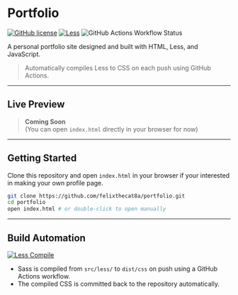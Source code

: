 # Portfolio

[![GitHub license](https://img.shields.io/github/license/felixthecat8a/portfolio?style=for-the-badge&color=green)](LICENSE)
[![Less](https://img.shields.io/badge/styled_with-Less-1d365d?style=for-the-badge&logo=less&logoSize=auto&logoColor=white)](https://lesscss.org/)
![GitHub Actions Workflow Status](https://img.shields.io/github/actions/workflow/status/felixthecat8a/portfolio/less-compile.yml?style=for-the-badge&logo=github)

A personal portfolio site designed and built with HTML, Less, and JavaScript.

> Automatically compiles Less to CSS on each push using GitHub Actions.

---

## Live Preview

> **Coming Soon**  
> (You can open `index.html` directly in your browser for now)

---

## Getting Started

Clone this repository and open `index.html` in your browser if your interested in making your own profile page.

```bash
git clone https://github.com/felixthecat8a/portfolio.git
cd portfolio
open index.html # or double-click to open manually
```

---

## Build Automation

[![Less Compile](https://github.com/felixthecat8a/portfolio/actions/workflows/less-compile.yml/badge.svg)](https://github.com/felixthecat8a/portfolio/actions/workflows/less-compile.yml)

- Sass is compiled from `src/less/` to `dist/css` on push using a GitHub Actions workflow.
- The compiled CSS is committed back to the repository automatically.
